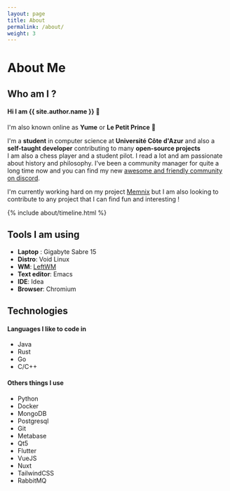 ```yaml
---
layout: page
title: About
permalink: /about/
weight: 3
---
```


# **About Me**

## Who am I ?

#### Hi I am **{{ site.author.name }}** :wave:<br>

I'm also known online as **Yume** or **Le Petit Prince** :rose:

I'm a **student** in computer science at **Université Côte d'Azur** and also a **self-taught developer** contributing to many **open-source projects** <br> I am also a chess player and a student pilot. I read a lot and am passionate about history and philosophy.
I've been a community manager for quite a long time now and you can find my new [awesome and friendly community on discord](https://memnix.app/discord).

I'm currently working hard on my project [Memnix](https://memnix.app/) but I am also looking to contribute to any project that I can find fun and interesting !

<!---
<div class="row">
{% include about/skills.html title="Programming Skills" source=site.data.programming-skills %}
{% include about/skills.html title="Other Skills" source=site.data.other-skills %}
</div>-->

<div class="row">
{% include about/timeline.html %}
</div>

## Tools I am using

- **Laptop** : Gigabyte Sabre 15
- **Distro**: Void Linux
- **WM**: [LeftWM](https://github.com/leftwm/leftwm)
- **Text editor**: Emacs
- **IDE**: Idea
- **Browser**: Chromium

## Technologies

#### Languages I like to code in

- Java
- Rust
- Go
- C/C++

#### Others things I use

- Python
- Docker
- MongoDB
- Postgresql
- Git
- Metabase
- Qt5
- Flutter
- VueJS
- Nuxt
- TailwindCSS
- RabbitMQ